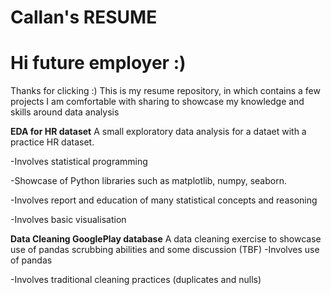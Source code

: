 # Callan's RESUME
# Hi future employer :)
Thanks for clicking :) This is my resume repository, in which contains a few projects I am comfortable with sharing to showcase my knowledge and skills around data analysis

__EDA for HR dataset__
A small exploratory data analysis for a dataet with a practice HR dataset.

-Involves statistical programming

-Showcase of Python libraries such as matplotlib, numpy, seaborn.

-Involves report and education of many statistical concepts and reasoning

-Involves basic visualisation

__Data Cleaning GooglePlay database__
A data cleaning exercise to showcase use of pandas scrubbing abilities and some discussion (TBF)
-Involves use of pandas

-Involves traditional cleaning practices (duplicates and nulls)


